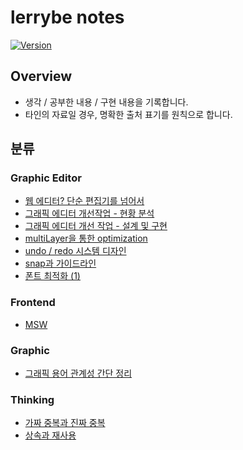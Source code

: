# lerrybe notes

[![Version](https://img.shields.io/badge/version-2024.10.27-red.svg)](./CHANGELOG)

## Overview

- 생각 / 공부한 내용 / 구현 내용을 기록합니다.
- 타인의 자료일 경우, 명확한 출처 표기를 원칙으로 합니다.

## 분류

### Graphic Editor

- [웹 에디터? 단순 편집기를 넘어서](./graphic-editor/웹-에디터%3F-단순-편집기를-넘어서/index.md)
- [그래픽 에디터 개선작업 - 현황 분석](./graphic-editor/그래픽-에디터-개선작업/현황분석.md)
- [그래픽 에디터 개선 작업 - 설계 및 구현](./graphic-editor/그래픽-에디터-개선작업/개선작업-및-구조.md)
- [multiLayer을 통한 optimization](./graphic-editor/multiLayer을-통한-optimization/index.md)
- [undo / redo 시스템 디자인](./graphic-editor/undo-redo-시스템-디자인/index.md)
- [snap과 가이드라인](./graphic-editor/snap과-가이드라인/index.md)
- [폰트 최적화 (1)](./graphic-editor/폰트-최적화/index.md)

### Frontend

- [MSW](./frontend/msw/index.md)

### Graphic

- [그래픽 용어 관계성 간단 정리](./graphic/그래픽-용어-관계성-간단-정리/index.md)

### Thinking

- [가짜 중복과 진짜 중복](./thinking/가짜-중복과-진짜-중복/index.md)
- [상속과 재사용](./thinking/상속과-재사용/index.md)

